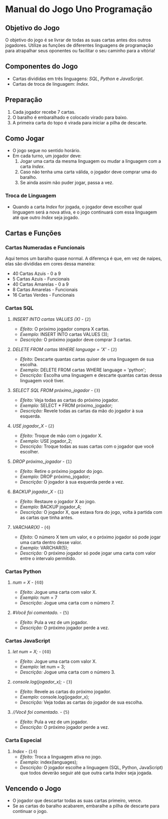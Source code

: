 # Manual do Jogo Uno Programação

## Objetivo do Jogo
O objetivo do jogo é se livrar de todas as suas cartas antes dos outros jogadores. Utilize as funções de diferentes linguagens de programação para atrapalhar seus oponentes ou facilitar o seu caminho para a vitória!

## Componentes do Jogo
- Cartas divididas em três linguagens: *SQL*, *Python* e *JavaScript*.
- Cartas de troca de linguagem: *Index*.

## Preparação
1. Cada jogador recebe 7 cartas.
2. O baralho é embaralhado e colocado virado para baixo.
3. A primeira carta do topo é virada para iniciar a pilha de descarte.

## Como Jogar
- O jogo segue no sentido horário.
- Em cada turno, um jogador deve:
  1. Jogar uma carta da mesma linguagem ou mudar a linguagem com a carta *Index*.
  2. Caso não tenha uma carta válida, o jogador deve comprar uma do baralho.
  3. Se ainda assim não puder jogar, passa a vez.

### Troca de Linguagem
- Quando a carta *Index* for jogada, o jogador deve escolher qual linguagem será a nova ativa, e o jogo continuará com essa linguagem até que outro *Index* seja jogado.

## Cartas e Funções

### Cartas Numeradas e Funcionais
Aqui temos um baralho quase normal. A diferença é que, em vez de naipes, elas são divididas em cores dessa maneira:
  - 40 Cartas Azuis - 0 a 9
  - 5 Cartas Azuis - Funcionais
  - 40 Cartas Amarelas - 0 a 9
  - 8 Cartas Amarelas - Funcionais
  - 16 Cartas Verdes - Funcionais

### Cartas SQL
1. *INSERT INTO cartas VALUES (X)* - (𝟚)
   - *Efeito:* O próximo jogador compra X cartas.
   - *Exemplo:* INSERT INTO cartas VALUES (3);
   - *Descrição:* O próximo jogador deve comprar 3 cartas.

2. *DELETE FROM cartas WHERE language = 'X'* - (𝟚)
   - *Efeito:* Descarte quantas cartas quiser de uma linguagem de sua escolha.
   - *Exemplo:* DELETE FROM cartas WHERE language = 'python';
   - *Descrição:* Escolha uma linguagem e descarte quantas cartas dessa linguagem você tiver.

3. *SELECT SQL FROM próximo_jogador* - (𝟛)
   - *Efeito:* Veja todas as cartas do próximo jogador.
   - *Exemplo:* SELECT * FROM próximo_jogador;
   - *Descrição:* Revele todas as cartas da mão do jogador à sua esquerda.

4. *USE jogador_X* - (𝟚)
   - *Efeito:* Troque de mão com o jogador X.
   - *Exemplo:* USE jogador_2;
   - *Descrição:* Troque todas as suas cartas com o jogador que você escolher.

5. *DROP próximo_jogador* - (𝟙)
   - *Efeito:* Retire o próximo jogador do jogo.
   - *Exemplo:* DROP próximo_jogador;
   - *Descrição:* O jogador à sua esquerda perde a vez.

6. *BACKUP jogador_X* - (𝟙)
   - *Efeito:* Restaure o jogador X ao jogo.
   - *Exemplo:* BACKUP jogador_4;
   - *Descrição:* O jogador X, que estava fora do jogo, volta à partida com as cartas que tinha antes.

7. *VARCHAR(X)* - (𝟜)
   - *Efeito:* O número X tem um valor, e o próximo jogador só pode jogar uma carta dentro desse valor.
   - *Exemplo:* VARCHAR(5);
   - *Descrição:* O próximo jogador só pode jogar uma carta com valor entre o intervalo permitido.

### Cartas Python
1. *num = X* - (𝟜𝟘)
   - *Efeito:* Jogue uma carta com valor X.
   - *Exemplo:* num = 7
   - *Descrição:* Jogue uma carta com o número 7.

2. *#Você foi comentado.* - (𝟝)
   - *Efeito:* Pula a vez de um jogador.
   - *Descrição:* O próximo jogador perde a vez.

### Cartas JavaScript
1. *let num = X;* - (𝟜𝟘)
   - *Efeito:* Jogue uma carta com valor X.
   - *Exemplo:* let num = 3;
   - *Descrição:* Jogue uma carta com o número 3.

2. *console.log(jogador_x);* - (𝟛)
   - *Efeito:* Revele as cartas do próximo jogador.
   - *Exemplo:* console.log(jogador_x);
   - *Descrição:* Veja todas as cartas do jogador de sua escolha.
     
3. *//Você foi comentado.* - (𝟝)
   - *Efeito:* Pula a vez de um jogador.
   - *Descrição:* O próximo jogador perde a vez.


### Carta Especial
1. *Index* - (𝟙𝟜)
   - *Efeito:* Troca a linguagem ativa no jogo.
   - *Exemplo:* index(languages);
   - *Descrição:* O jogador escolhe a linguagem (SQL, Python, JavaScript) que todos deverão seguir até que outra carta *Index* seja jogada.

## Vencendo o Jogo
- O jogador que descartar todas as suas cartas primeiro, vence.
- Se as cartas do baralho acabarem, embaralhe a pilha de descarte para continuar o jogo.
